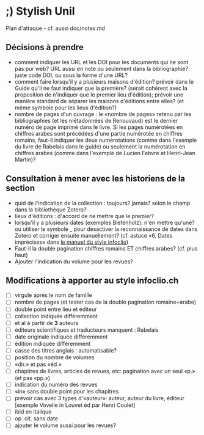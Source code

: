 # ;) Stylish Unil

Plan d'attaque - cf. aussi doc/notes.md

## Décisions à prendre

-   comment indiquer les URL et les DOI pour les documents qui ne sont pas pur web?
    URL aussi en note ou seulement dans la bibliographie? juste code DOI, ou sous la forme d'une URL?
-   comment faire lorsqu'il y a plusieurs maisons d'édition?
    prévoir dans le Guide qu'il ne faut indiquer que la première? (serait cohérent avec la proposition de n'indiquer que le premier lieu d'édition); prévoir une manière standard de séparer les maisons d'éditions entre elles? (et même symbole pour les lieux d'édition?)
-   nombre de pages d'un ouvrage : le «nombre de pages» retenu par les bibliographies (et les métadonnées de Renouvaud) est le dernier numéro de page imprimé dans le livre. Si les pages numérotées en chiffres arabes sont précédées d'une partie numérotée en chiffres romains, faut-il indiquer les deux numérotations (comme dans l'exemple du livre de Rabelais dans le guide) ou seulement la numérotation en chiffres arabes (comme dans l'exemple de Lucien Febvre et Henri-Jean Martin)?

## Consultation à mener avec les historiens de la section

-   quid de l'indication de la collection : toujours? jamais? selon le champ dans la bibliothèque Zotero?
-   lieux d'éditions : d'accord de ne mettre que le premier?
-   lorsqu'il y a plusieurs dates (exemples Bietenholz): n'en mettre qu'une? ou utiliser le symbole \_ pour désactiver la reconnaissance de dates dans Zotero et corriger ensuite manuellement? (cf. astuce «6. Dates imprécises» dans [le manuel du style infoclio](https://www.infoclio.ch/fr/node/139551))
-   Faut-il la double pagination chiffres romains ET chiffres arabes? (cf. plus haut)
-   Ajouter l'indication du volume pour les revues?

## Modifications à apporter au style infoclio.ch

-   [ ] virgule après le nom de famille
-   [ ] nombre de pages (et tester cas de la double pagination romaine+arabe)
-   [ ] double point entre lieu et éditeur
-   [ ] collection indiquée différemment
-   [ ] et al à partir de **3** auteurs
-   [ ] éditeurs scientifiques et traducteurs manquent : Rabelais
-   [ ] date originale indiquée différemment
-   [ ] édition indiquée différemment
-   [ ] casse des titres anglais : automatisable?
-   [ ] position du nombre de volumes
-   [ ] «dir.» et pas «éd.»
-   [ ] chapitres de livres, articles de revues, etc: pagination avec un seul «p.» (et pas «pp.»)
-   [ ] indication du numéro des revues
-   [ ] «in» sans double point pour les chapitres
-   [ ] prévoir cas avec 3 types d'«auteur»: auteur, auteur du livre, éditeur [exemple Vovelle in Louvet éd par Henri Coulet]
-   [ ] ibid en italique
-   [ ] op. cit. sans date
-   [ ] ajouter le volume aussi pour les revues?
